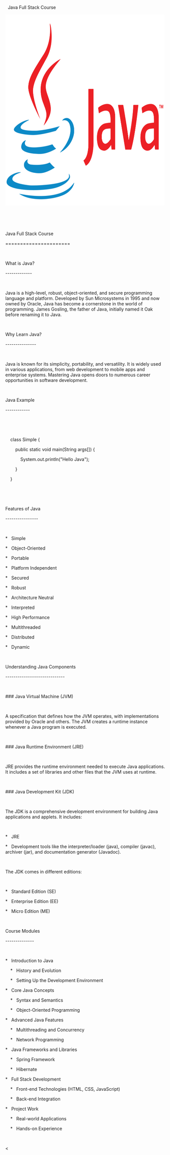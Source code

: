 <html>
  
<body>

<p>&nbsp; Java Full Stack Course&nbsp;</p>

<img src="https://github.com/pratikk2001/Symbiosis-Capgemini-Java-full-Stack-Course/blob/main/Java-Logo.png" alt="Girl in a jacket" width="500" height="600">

<p><br></p>
<p><br></p>
<p>Java Full Stack Course</p>
<p>======================</p>
<p><br></p>
<p>What is Java?</p>
<p>-------------</p>
<p><br></p>
<p>Java is a high-level, robust, object-oriented, and secure programming language and platform. Developed by Sun Microsystems in 1995 and now owned by Oracle, Java has become a cornerstone in the world of programming. James Gosling, the father of Java, initially named it Oak before renaming it to Java.</p>
<p><br></p>
<p>Why Learn Java?</p>
<p>---------------</p>
<p><br></p>
<p>Java is known for its simplicity, portability, and versatility. It is widely used in various applications, from web development to mobile apps and enterprise systems. Mastering Java opens doors to numerous career opportunities in software development.</p>
<p><br></p>
<p>Java Example</p>
<p>------------</p>
<p><br></p>
<p>&nbsp; &nbsp;&nbsp;</p>
<p>&nbsp; &nbsp; class Simple {</p>
<p>&nbsp; &nbsp; &nbsp; &nbsp; public static void main(String args[]) {</p>
<p>&nbsp; &nbsp; &nbsp; &nbsp; &nbsp; &nbsp; System.out.println(&quot;Hello Java&quot;);</p>
<p>&nbsp; &nbsp; &nbsp; &nbsp; }</p>
<p>&nbsp; &nbsp; }</p>
<p>&nbsp; &nbsp;&nbsp;</p>
<p><br></p>
<p>Features of Java</p>
<p>----------------</p>
<p><br></p>
<p>* &nbsp; Simple</p>
<p>* &nbsp; Object-Oriented</p>
<p>* &nbsp; Portable</p>
<p>* &nbsp; Platform Independent</p>
<p>* &nbsp; Secured</p>
<p>* &nbsp; Robust</p>
<p>* &nbsp; Architecture Neutral</p>
<p>* &nbsp; Interpreted</p>
<p>* &nbsp; High Performance</p>
<p>* &nbsp; Multithreaded</p>
<p>* &nbsp; Distributed</p>
<p>* &nbsp; Dynamic</p>
<p><br></p>
<p>Understanding Java Components</p>
<p>-----------------------------</p>
<p><br></p>
<p>### Java Virtual Machine (JVM)</p>
<p><br></p>
<p>A specification that defines how the JVM operates, with implementations provided by Oracle and others. The JVM creates a runtime instance whenever a Java program is executed.</p>
<p><br></p>
<p>### Java Runtime Environment (JRE)</p>
<p><br></p>
<p>JRE provides the runtime environment needed to execute Java applications. It includes a set of libraries and other files that the JVM uses at runtime.</p>
<p><br></p>
<p>### Java Development Kit (JDK)</p>
<p><br></p>
<p>The JDK is a comprehensive development environment for building Java applications and applets. It includes:</p>
<p><br></p>
<p>* &nbsp; JRE</p>
<p>* &nbsp; Development tools like the interpreter/loader (java), compiler (javac), archiver (jar), and documentation generator (Javadoc).</p>
<p><br></p>
<p>The JDK comes in different editions:</p>
<p><br></p>
<p>* &nbsp; Standard Edition (SE)</p>
<p>* &nbsp; Enterprise Edition (EE)</p>
<p>* &nbsp; Micro Edition (ME)</p>
<p><br></p>
<p>Course Modules</p>
<p>--------------</p>
<p><br></p>
<p>* &nbsp; Introduction to Java</p>
<p>&nbsp; &nbsp; * &nbsp; History and Evolution</p>
<p>&nbsp; &nbsp; * &nbsp; Setting Up the Development Environment</p>
<p>* &nbsp; Core Java Concepts</p>
<p>&nbsp; &nbsp; * &nbsp; Syntax and Semantics</p>
<p>&nbsp; &nbsp; * &nbsp; Object-Oriented Programming</p>
<p>* &nbsp; Advanced Java Features</p>
<p>&nbsp; &nbsp; * &nbsp; Multithreading and Concurrency</p>
<p>&nbsp; &nbsp; * &nbsp; Network Programming</p>
<p>* &nbsp; Java Frameworks and Libraries</p>
<p>&nbsp; &nbsp; * &nbsp; Spring Framework</p>
<p>&nbsp; &nbsp; * &nbsp; Hibernate</p>
<p>* &nbsp; Full Stack Development</p>
<p>&nbsp; &nbsp; * &nbsp; Front-end Technologies (HTML, CSS, JavaScript)</p>
<p>&nbsp; &nbsp; * &nbsp; Back-end Integration</p>
<p>* &nbsp; Project Work</p>
<p>&nbsp; &nbsp; * &nbsp; Real-world Applications</p>
<p>&nbsp; &nbsp; * &nbsp; Hands-on Experience</p>
<p><br></p>
</body>
</html>
<
